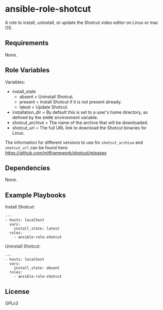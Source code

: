 # ansible-role-shotcut

A role to install, uninstall, or update the Shotcut video editor on Linux or mac OS.


## Requirements

None.


## Role Variables

Variables:

* install_state
    * absent = Uninstall Shotcut.
    * present = Install Shotcut if it is not present already.
    * latest = Update Shotcut.
* installation_dir = By default this is set to a user's home directory, as defined by the `$HOME` environment variable.
* shotcut_archive = The name of the archive that will be downloaded.
* shotcut_url = The full URL link to download the Shotcut binaries for Linux.

The information for different versions to use for `shotcut_archive` and `shotcut_url` can be found here: https://github.com/mltframework/shotcut/releases


## Dependencies

None.


## Example Playbooks

Install Shotcut:

```
---
- hosts: localhost
  vars:
    install_state: latest
  roles:
    - ansible-role-shotcut
```

Uninstall Shotcut:

```
---
- hosts: localhost
  vars:
    install_state: absent
  roles:
    - ansible-role-shotcut
```

## License

GPLv3
